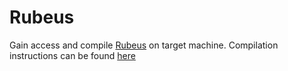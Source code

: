 # Rubeus
Gain access and compile [Rubeus](https://github.com/GhostPack/Rubeus) on target machine. Compilation instructions can be found [here](https://github.com/GhostPack/Rubeus#compile-instructions)